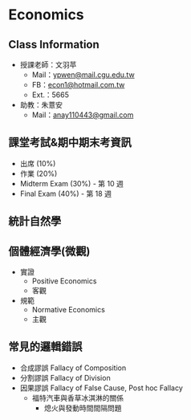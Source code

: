 # Economics

## Class Information
- 授課老師：文羽苹
    - Mail：ypwen@mail.cgu.edu.tw
    - FB：econ1@hotmail.com.tw
    - Ext.：5665
- 助教：朱薏安
    - Mail：anay110443@gmail.com

## 課堂考試&期中期末考資訊
- 出席 (10%)
- 作業 (20%)
- Midterm Exam (30%) - 第 10 週
- Final Exam (40%) - 第 18 週 

## 統計自然學
## 個體經濟學(微觀)
- 實證
    - Positive Economics
    - 客觀
- 規範
    - Normative Economics
    - 主觀
## 常見的邏輯錯誤
- 合成謬誤 Fallacy of Composition
- 分割謬誤 Fallacy of Division
- 因果謬誤 Fallacy of False Cause, Post hoc Fallacy
    - 福特汽車與香草冰淇淋的關係
        - 熄火與發動時間間隔問題

## 
